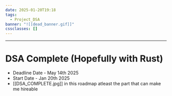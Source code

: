 ```yaml
---
date: 2025-01-20T19:18
tags:
  - Project_DSA
banner: "![[dead_banner.gif]]"
cssclasses: []
---
```

---
# DSA Complete (Hopefully with Rust)
- Deadline Date - May 14th 2025
- Start Date - Jan 20th 2025
- [[DSA_COMPLETE.jpg]] in this roadmap atleast the part that can make me hireable 